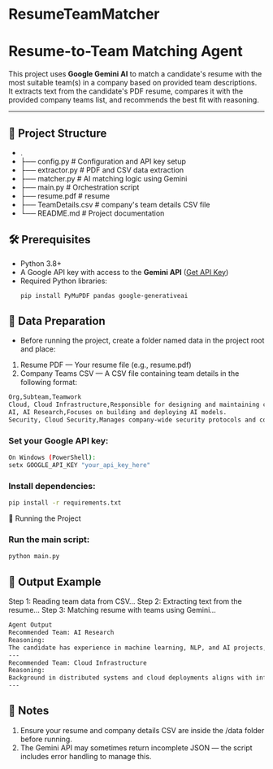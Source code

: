 # ResumeTeamMatcher
# Resume-to-Team Matching Agent

This project uses **Google Gemini AI** to match a candidate's resume with the most suitable team(s) in a company based on provided team descriptions.  
It extracts text from the candidate's PDF resume, compares it with the provided company teams list, and recommends the best fit with reasoning.

---

## 📂 Project Structure

- .
- ├── config.py # Configuration and API key setup
- ├── extractor.py # PDF and CSV data extraction
- ├── matcher.py # AI matching logic using Gemini
- ├── main.py # Orchestration script
- ├── resume.pdf # resume
- ├── TeamDetails.csv # company's team details CSV file
- └── README.md # Project documentation

## 🛠 Prerequisites

- Python 3.8+
- A Google API key with access to the **Gemini API** ([Get API Key](https://aistudio.google.com/))
- Required Python libraries:
  ```bash
  pip install PyMuPDF pandas google-generativeai
    ```

## 📂 Data Preparation
- Before running the project, create a folder named data in the project root and place:
1. Resume PDF — Your resume file (e.g., resume.pdf)
2. Company Teams CSV — A CSV file containing team details in the following format:

```bash
Org,Subteam,Teamwork
Cloud, Cloud Infrastructure,Responsible for designing and maintaining core cloud infrastructure.
AI, AI Research,Focuses on building and deploying AI models.
Security, Cloud Security,Manages company-wide security protocols and compliance.
```

### Set your Google API key:

```bash
On Windows (PowerShell):
setx GOOGLE_API_KEY "your_api_key_here"
```

### Install dependencies:

```bash
pip install -r requirements.txt
```
🚀 Running the Project

### Run the main script:

```bash
python main.py
```

## 📝 Output Example

Step 1: Reading team data from CSV...
Step 2: Extracting text from the resume...
Step 3: Matching resume with teams using Gemini...

``` bash
Agent Output
Recommended Team: AI Research
Reasoning:
The candidate has experience in machine learning, NLP, and AI projects, aligning with AI Research goals.
---
Recommended Team: Cloud Infrastructure
Reasoning:
Background in distributed systems and cloud deployments aligns with infrastructure needs.
---
```

## 📌 Notes
1. Ensure your resume and company details CSV are inside the /data folder before running.
2. The Gemini API may sometimes return incomplete JSON — the script includes error handling to manage this.


